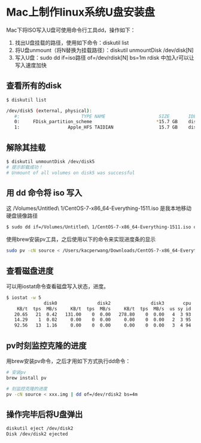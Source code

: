 Mac上制作linux系统U盘安装盘
===

Mac下将ISO写入U盘可使用命令行工具dd，操作如下：

1. 找出U盘挂载的路径，使用如下命令：diskutil list
2. 将U盘unmount（将N替换为挂载路径）：diskutil unmountDisk /dev/disk[N]
3. 写入U盘：sudo dd if=iso路径 of=/dev/rdisk[N] bs=1m  rdisk 中加入r可以让写入速度加快


## 查看所有的disk

```bash
$ diskutil list
```

```bash
/dev/disk5 (external, physical):
   #:                       TYPE NAME                    SIZE       IDENTIFIER
   0:     FDisk_partition_scheme                        *15.7 GB    disk5
   1:                  Apple_HFS TAIDIAN                 15.7 GB    disk5s1
```

## 解除其挂载

```bash
$ diskutil unmountDisk /dev/disk5
# 提示卸载成功！
# Unmount of all volumes on disk5 was successful
```

## 用 dd 命令将 iso 写入

这 /Volumes/Untitled\ 1/CentOS-7-x86_64-Everything-1511.iso 是我本地移动硬盘镜像路径

```bash
$ sudo dd if=/Volumes/Untitled\ 1/CentOS-7-x86_64-Everything-1511.iso of=/dev/disk5 bs=1m
```

使用brew安装pv工具，之后使用以下的命令来实现进度条的显示

```bash
sudo pv -cN source < /Users/kacperwang/Downloads/CentOS-7-x86_64-Everything-1511.iso | sudo dd of=/dev/disk2 bs=4m
```

## 查看磁盘进度

可以用iostat命令查看磁盘写入状态，进度。

```bash
$ iostat -w 5
              disk0               disk2               disk3       cpu    load average
    KB/t  tps  MB/s     KB/t  tps  MB/s     KB/t  tps  MB/s  us sy id   1m   5m   15m
   20.65   21  0.42   131.00    0  0.00   278.80    0  0.00   4  3 93  2.31 2.05 2.02
   14.29    1  0.02     0.00    0  0.00     0.00    0  0.00   2  3 95  2.45 2.08 2.03
   92.56   13  1.16     0.00    0  0.00     0.00    0  0.00   3  4 94  2.33 2.06 2.02
```

## pv时刻监控克隆的进度

用brew安装pv命令，之后才用如下方式执行dd命令：​

```bash
# 安装pv
brew install pv

# 刻监控克隆的进度
pv -cN source < xxx.img | dd of=/dev/rdisk2 bs=4m​
```

## 操作完毕后将U盘弹出

```bash
diskutil eject /dev/disk2
Disk /dev/disk2 ejected
```